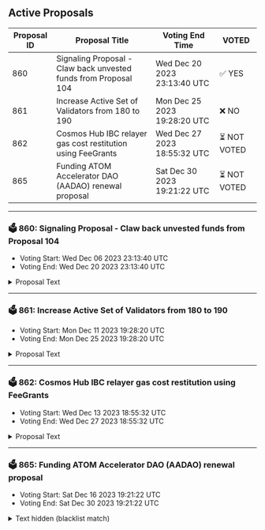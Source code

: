## Active Proposals

| Proposal ID | Proposal Title | Voting End Time | VOTED |
|-------------|----------------|-----------------|-------|
| 860 | Signaling Proposal - Claw back unvested funds from Proposal 104 | Wed Dec 20 2023 23:13:40 UTC | ✅ YES |
| 861 | Increase Active Set of Validators from 180 to 190 | Mon Dec 25 2023 19:28:20 UTC | ❌ NO |
| 862 | Cosmos Hub IBC relayer gas cost restitution using FeeGrants | Wed Dec 27 2023 18:55:32 UTC | ⏳ NOT VOTED |
| 865 | Funding ATOM Accelerator DAO (AADAO) renewal proposal | Sat Dec 30 2023 19:21:22 UTC | ⏳ NOT VOTED |

---

### 🗳 860: Signaling Proposal - Claw back unvested funds from Proposal 104
- Voting Start: Wed Dec 06 2023 23:13:40 UTC
- Voting End: Wed Dec 20 2023 23:13:40 UTC

<details>
<summary>Proposal Text</summary>
 
In Proposal 104, approved on 1 March 2023, Notional was granted 120,000 ATOMs to monitor the Cosmos Hub for security vulnerabilities 365/24/7. The exact on-chain proposal can be found at [here](https://inbloc.org/proposal/104)

This proposal is a signalling proposal to reclaim the unvested (i.e. still locked) funds in the multisig. At the time of this proposal, the amount that is unvested is just over 90,000 Atom. The address of the multisig is [cosmos145hytrc49m0hn6fphp8d5h4xspwkawcuzmx498](https://cosmos.explorers.guru/account/cosmos145hytrc49m0hn6fphp8d5h4xspwkawcuzmx498).

The full proposal with Notional's comments can be found in the Forum:
https://forum.cosmos.network/t/proposal-draft-signaling-proposal-claw-back-unvested-funds-from-proposal-104/12379/1
</details>

---

### 🗳 861: Increase Active Set of Validators from 180 to 190
- Voting Start: Mon Dec 11 2023 19:28:20 UTC
- Voting End: Mon Dec 25 2023 19:28:20 UTC

<details>
<summary>Proposal Text</summary>
 
There is currently >700k ATOM sitting just outside of the active set of 180 validators (not including jailed validators). Increasing the active set from 180 to 190 would allow all of this stake to participate in consensus, further decentralizing Cosmos Hub. Additionally, all validators that would be added to the active set should be profitable, incentivizing them to perform properly and add to the security of Cosmos Hub. For those worried about this change decreasing your rewards, an additional 2,000,000 ATOM in the active set would change the APY from 13.98% to 13.86% (and there will be far less than 2,000,000 ATOM added), so any decrease in rewards will be relatively insignificant.
</details>

---

### 🗳 862: Cosmos Hub IBC relayer gas cost restitution using FeeGrants
- Voting Start: Wed Dec 13 2023 18:55:32 UTC
- Voting End: Wed Dec 27 2023 18:55:32 UTC

<details>
<summary>Proposal Text</summary>
 
This governance proposal addresses the urgent need for supporting IBC relayers on the Cosmos Hub following the recent gas fee increase.nnIt proposes the establishment of a fee-grant support system, funded by the community, to cover gas fees for IBC relaying activities. The proposal outlines the critical role of relayers in maintaining the network's interoperability and the negative impact of increased operational costs on their sustainability. The proposing team consisting of respected Cosmos Hub relayers suggests forming a multisig group to manage the distribution of fee-grants to vetted relayers, offering a temporary solution to prevent service degradation and ensure the continuity of efficient IBC operations on the Cosmos Hub.nnThis proposal, which has been created in collaboration by various relayer teams, including Lavender Five, CryptoCrew, Crosnest, Cosmos Spaces, Architect Nodes and IcyCRO, is seeking 8,000 ATOM (3x 2000 + Safety margin) to be send to a ⅗ multisig (`cosmos14r8ff03jkyac2fukjtfrfgaj8ehjlhds5ec2zp`) to cover ATOM gas fees for IBC relaying to and from the Cosmos Hub for a period of 3 months.nnThe signers of the multisig are:nn- Clemens (CryptoCrew): `cosmos1705swa2kgn9pvancafzl254f63a3jda9ngdnc7`n- Ghazni (StakeCito): `cosmos1qm5agp78atuf9pyalsq4w30mzc3lxtj0vgq2qe`n- luisqa (Interbloc): `cosmos1ze09kc5ackut7wc4pf38lysu45kfz3ms86w3em`n- tricky (CosmosSpaces): `cosmos1a8x3fn37gjnglcr25fsfyr6c5m4ed5euwvae2n`n- Ertemann (Lavender.Five Nodes): `cosmos1xfl6qve3plepgk7wlgxypem5ngntavrnkng3vz`nnOne can read about the chosen onboarding requirements on the respective forum post: [https://forum.cosmos.network/t/last-call-cosmos-hub-ibc-relayer-gas-cost-restitution-plan-feegrants/12225](https://forum.cosmos.network/t/last-call-cosmos-hub-ibc-relayer-gas-cost-restitution-plan-feegrants/12225).nnThe post also contains further information about the problem at hand and an FAQ.
</details>

---

### 🗳 865: Funding ATOM Accelerator DAO (AADAO) renewal proposal
- Voting Start: Sat Dec 16 2023 19:21:22 UTC
- Voting End: Sat Dec 30 2023 19:21:22 UTC

<details>
<summary>Text hidden (blacklist match)</summary>
 
</details>
